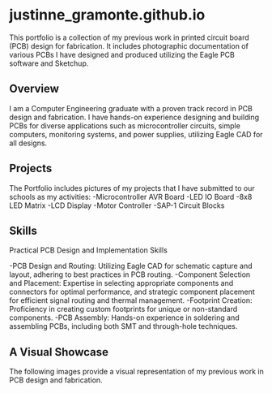 # justinne_gramonte.github.io
This portfolio is a collection of my previous work in printed circuit board (PCB) design for fabrication. It includes photographic documentation of various PCBs I have designed and produced utilizing the Eagle PCB software and Sketchup.

## Overview
I am a Computer Engineering graduate with a proven track record in PCB design and fabrication. I have hands-on experience designing and building PCBs for diverse applications such as microcontroller circuits, simple computers, monitoring systems, and power supplies, utilizing Eagle CAD for all designs.

## Projects
The Portfolio includes pictures of my projects that I have submitted to our schools as my activities:
-Microcontroller AVR Board
-LED IO Board
-8x8 LED Matrix
-LCD Display
-Motor Controller
-SAP-1 Circuit Blocks

## Skills
Practical PCB Design and Implementation Skills

-PCB Design and Routing: Utilizing Eagle CAD for schematic capture and layout, adhering to best practices in PCB routing.
-Component Selection and Placement: Expertise in selecting appropriate components and connectors for optimal performance, and strategic component placement for efficient signal routing and thermal management.
-Footprint Creation: Proficiency in creating custom footprints for unique or non-standard components.
-PCB Assembly: Hands-on experience in soldering and assembling PCBs, including both SMT and through-hole techniques.

## A Visual Showcase
The following images provide a visual representation of my previous work in PCB design and fabrication.

